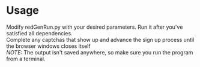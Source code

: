 <h1>Usage</h1>
Modify redGenRun.py with your desired parameters. Run it after you've satisfied all dependencies. <br>
Complete any captchas that show up and advance the sign up process until the browser windows closes itself<br>
<em>NOTE:</em> The output isn't saved anywhere, so make sure you run the program from a terminal.